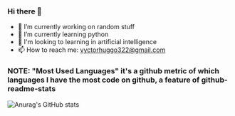 ### Hi there 👋

- 🔭 I’m currently working on random stuff
- 🌱 I’m currently learning python
- 👯 I'm looking to learning in artificial intelligence
- 📫 How to reach me: vyctorhuggo322@gmail.com



### NOTE: "Most Used Languages" it's a github metric of which languages I have the most code on github, a feature of github-readme-stats

![Anurag's GitHub stats](https://github-readme-stats.vercel.app/api?username=anuraghazra&show_icons=true&theme=tokyonight)
